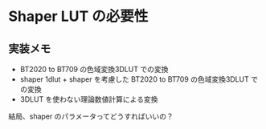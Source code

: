 # Shaper LUT の必要性

## 実装メモ

* BT2020 to BT709 の色域変換3DLUT での変換
* shaper 1dlut + shaper を考慮した BT2020 to BT709 の色域変換3DLUT での変換
* 3DLUT を使わない理論数値計算による変換

結局、shaper のパラメータってどうすればいいの？
